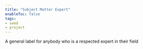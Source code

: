 ```yaml
---
title: "Subject Matter Expert"
enableToc: false
tags:
- seed
- project
---
```


A general label for anybody who is a respected expert in their field